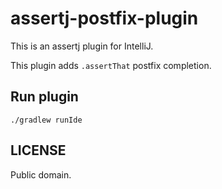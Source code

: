 # assertj-postfix-plugin

This is an assertj plugin for IntelliJ.

This plugin adds `.assertThat` postfix completion.

## Run plugin

    ./gradlew runIde

## LICENSE

Public domain.

